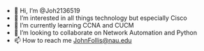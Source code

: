 - 👋 Hi, I’m @Joh2136519
- 👀 I’m interested in all things technology but especially Cisco 
- 🌱 I’m currently learning CCNA and CUCM
- 💞️ I’m looking to collaborate on Network Automation and Python
- 📫 How to reach me JohnFollis@nau.edu

<!---
Joh2136519/Joh2136519 is a ✨ special ✨ repository because its `README.md` (this file) appears on your GitHub profile.
You can click the Preview link to take a look at your changes.
--->
